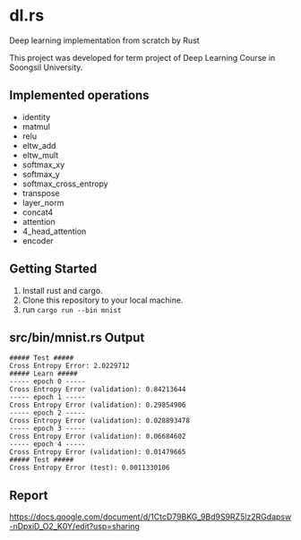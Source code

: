 # dl.rs
Deep learning implementation from scratch by Rust

This project was developed for term project of Deep Learning Course in Soongsil University.

## Implemented operations
- identity
- matmul
- relu
- eltw_add
- eltw_mult
- softmax_xy
- softmax_y
- softmax_cross_entropy
- transpose
- layer_norm
- concat4
- attention
- 4_head_attention
- encoder

## Getting Started
1. Install rust and cargo.
2. Clone this repository to your local machine.
3. run `cargo run --bin mnist`

## src/bin/mnist.rs Output
```
##### Test #####
Cross Entropy Error: 2.0229712
##### Learn #####
----- epoch 0 -----
Cross Entropy Error (validation): 0.84213644
----- epoch 1 -----
Cross Entropy Error (validation): 0.29854906
----- epoch 2 -----
Cross Entropy Error (validation): 0.028893478
----- epoch 3 -----
Cross Entropy Error (validation): 0.06684602
----- epoch 4 -----
Cross Entropy Error (validation): 0.01479665
##### Test #####
Cross Entropy Error (test): 0.0011330106
```

## Report
https://docs.google.com/document/d/1CtcD79BKG_9Bd9S9RZ5lz2RGdapsw-nDpxiD_O2_K0Y/edit?usp=sharing